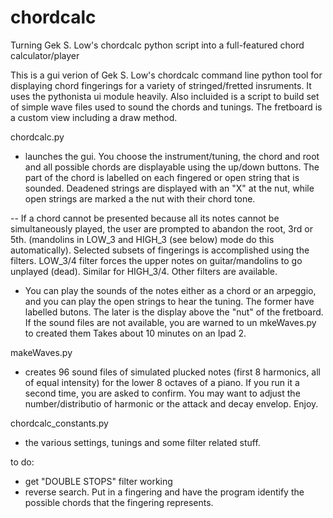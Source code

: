 chordcalc
=========

Turning  Gek S. Low's chordcalc python script into a full-featured chord calculator/player 


This is a gui verion of Gek S. Low's chordcalc command line python tool for displaying chord fingerings for a variety of stringed/fretted insruments.  It uses the pythonista ui module heavily.  Also incluided is a script to build set of simple wave files used to sound the chords and tunings. The fretboard is a custom view including a draw method.

chordcalc.py

- launches the gui.  You choose the instrument/tuning, the chord and root and all possible chords are displayable using the up/down buttons.   The part of the chord is labelled on each fingered or open string that is sounded.  Deadened strings are displayed with an "X" at the nut, while open strings are marked a the nut with their chord tone.  

-- If a chord cannot be presented because all its notes cannot be simultaneously played, the user are prompted to abandon the root, 3rd or 5th.  (mandolins in LOW_3 and HIGH_3 (see below) mode do this automatically).  Selected subsets of fingerings is accomplished using the filters.  LOW_3/4 filter forces the upper notes on guitar/mandolins to go  unplayed (dead).  Similar for HIGH_3/4.   Other filters are available.

- You can play the sounds of the notes either as a chord or an arpeggio, and you can play the open strings to hear the tuning.  The former have labelled butons.  The later is the display above the "nut" of the fretboard.  If the sound files are not available, you are warned to un mkeWaves.py to created them  Takes about 10 minutes on an Ipad 2.  

makeWaves.py

- creates 96 sound files of simulated plucked notes (first 8 harmonics, all of equal intensity) for the lower 8 octaves of a piano.  If you run it a second time, you are asked to confirm.  You may want to adjust the number/distributio of harmonic or the attack and decay envelop.  Enjoy.

chordcalc_constants.py

- the various settings, tunings and  some filter related stuff.

to do:

- get "DOUBLE STOPS" filter working
- reverse search.  Put in a fingering and have the program identify the possible chords that the fingering represents.
